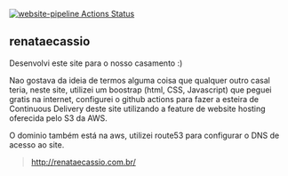 [![website-pipeline Actions Status](https://github.com/cassioliveiram/renataecassio/workflows/website-pipeline/badge.svg)](https://github.com/cassioliveiram/renataecassio/actions)


## renataecassio

Desenvolvi este site para o nosso casamento :)

Nao gostava da ideia de termos alguma coisa que qualquer outro casal teria, neste site, utilizei um boostrap (html, CSS, Javascript) que peguei gratis na internet, configurei o  github actions para fazer a esteira de Continuous Delivery deste site utilizando a feature de website hosting oferecida pelo S3 da AWS. 

O dominio também está na aws, utilizei route53 para configurar o DNS de acesso ao site.

> http://renataecassio.com.br/
